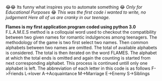 😂😂 Its funny what inspires you to automate something 😂
*Only for Educational Purposes*
😂 _This was the first code i wanted to write, no judgement Here all of us are cranky in our teenage._ 

**Flames is my first application program coded using python 3.0**
F.L.A.M.E.S method is a colloquial word used to checkout the compatibility between two given names for romantic indulgences among teenagers. The methodology of the game is two first select two names. Then common alphabets between two names are omitted. The total of available alphabets is considered. The total is then iterated on the word FLAMES. The alphabet at which the total ends is omitted and again the counting is started from next corresponding alphabet. This process is continued untill only one alphabet is left.
The abbreviation of each letter in this code is as follows
F->Friends
L->lover
A->Acquaintance
M->Marriage
E->Enemy
S->Siblings
